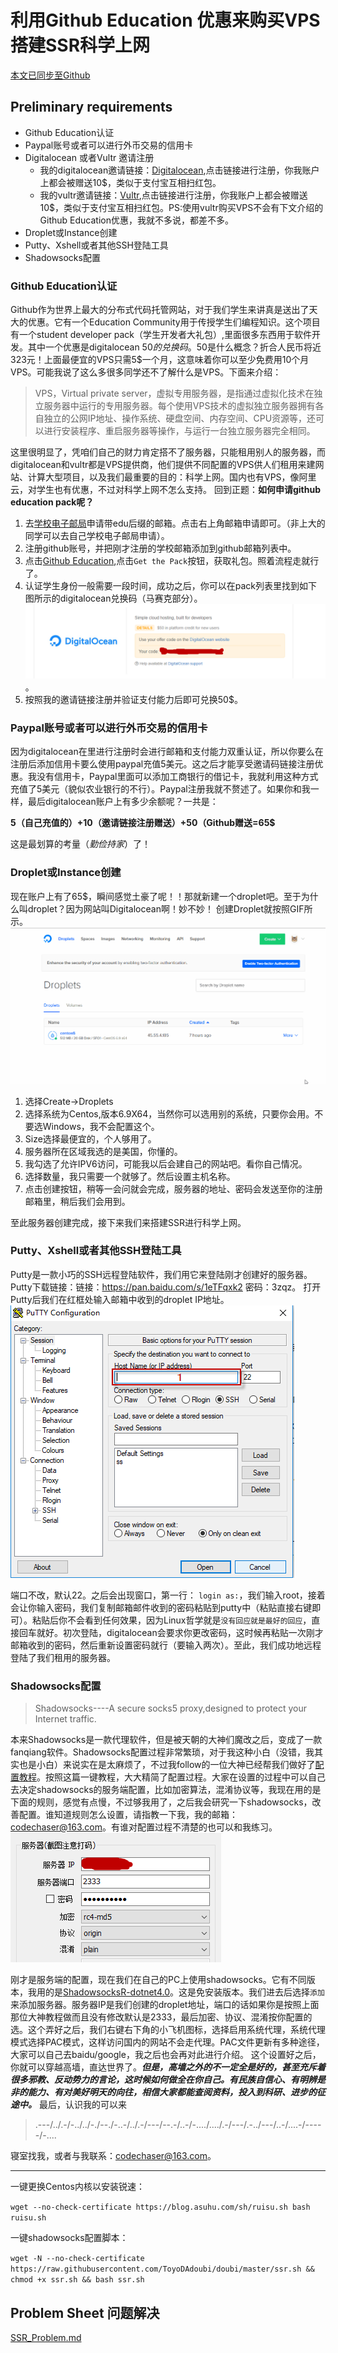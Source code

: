 # 利用Github Education 优惠来购买VPS搭建SSR科学上网
[本文已同步至Github](https://github.com/coderchaser/LearningPython/blob/master/tips/githubeducationdigitalocean)
## Preliminary requirements
* Github Education认证
* Paypal账号或者可以进行外币交易的信用卡
* Digitalocean 或者Vultr 邀请注册
	* 我的digitalocean邀请链接：[Digitalocean](https://m.do.co/c/9f3a141bb280),点击链接进行注册，你我账户上都会被赠送10$，类似于支付宝互相扫红包。
	* 我的vultr邀请链接：[Vultr](https://www.vultr.com/?ref=7307591),点击链接进行注册，你我账户上都会被赠送10$，类似于支付宝互相扫红包。PS:使用vultr购买VPS不会有下文介绍的Github Education优惠，我就不多说，都差不多。
* Droplet或Instance创建
* Putty、Xshell或者其他SSH登陆工具
* Shadowsocks配置

### Github Education认证
Github作为世界上最大的分布式代码托管网站，对于我们学生来讲真是送出了天大的优惠。它有一个Education Community用于传授学生们编程知识。这个项目有一个student developer pack（学生开发者大礼包）,里面很多东西用于软件开发。其中一个优惠是digitalocean 50$的兑换码。50$是什么概念？折合人民币将近323元！上面最便宜的VPS只需5$一个月，这意味着你可以至少免费用10个月VPS。可能我说了这么多很多同学还不了解什么是VPS。下面来介绍：
> VPS，Virtual private server，虚拟专用服务器，是指通过虚拟化技术在独立服务器中运行的专用服务器。每个使用VPS技术的虚拟独立服务器拥有各自独立的公网IP地址、操作系统、硬盘空间、内存空间、CPU资源等，还可以进行安装程序、重启服务器等操作，与运行一台独立服务器完全相同。

这里很明显了，凭咱们自己的财力肯定搭不了服务器，只能租用别人的服务器，而digitalocean和vultr都是VPS提供商，他们提供不同配置的VPS供人们租用来建网站、计算大型项目，以及我们最重要的目的：科学上网。国内也有VPS，像阿里云，对学生也有优惠，不过对科学上网不怎么支持。
回到正题：**如何申请github education pack呢？**

1. 去[学校电子邮局](http://newmail.shu.edu.cn/)申请带edu后缀的邮箱。点击右上角邮箱申请即可。（非上大的同学可以去自己学校电子邮局申请）。
2. 注册github账号，并把刚才注册的学校邮箱添加到github邮箱列表中。
3. 点击[Github Education](https://education.github.com/),点击`Get the Pack`按钮，获取礼包。照着流程走就行了。
4. 认证学生身份一般需要一段时间，成功之后，你可以在pack列表里找到如下图所示的digitalocean兑换码（马赛克部分）。![Your Code](https://github.com/coderchaser/LearningPython/blob/master/tips/githubeducationdigitalocean/digitalocean.png)。
5. 按照我的邀请链接注册并验证支付能力后即可兑换50$。

### Paypal账号或者可以进行外币交易的信用卡
因为digitalocean在里进行注册时会进行邮箱和支付能力双重认证，所以你要么在注册后添加信用卡要么使用paypal充值5美元。这之后才能享受邀请码链接注册优惠。我没有信用卡，Paypal里面可以添加工商银行的借记卡，我就利用这种方式充值了5美元（貌似农业银行的不行）。Paypal注册我就不赘述了。如果你和我一样，最后digitalocean账户上有多少余额呢？一共是：

**5（自己充值的）+10（邀请链接注册赠送）+50（Github赠送=65$** 

这是最划算的考量（*勤俭持家*）了！
### Droplet或Instance创建
现在账户上有了65$，瞬间感觉土豪了呢！！那就新建一个droplet吧。至于为什么叫droplet？因为网站叫Digitalocean啊！妙不妙！
创建Droplet就按照GIF所示。
![create_droplet.gif](https://github.com/coderchaser/LearningPython/blob/master/tips/githubeducationdigitalocean/droplet_creation.gif)

1. 选择Create->Droplets
2. 选择系统为Centos,版本6.9X64，当然你可以选用别的系统，只要你会用。不要选Windows，我不会配置这个。
3. Size选择最便宜的，个人够用了。
4. 服务器所在区域我选的是美国，你懂的。
5. 我勾选了允许IPV6访问，可能我以后会建自己的网站吧。看你自己情况。
6. 选择数量，我只需要一个就够了。然后设置主机名称。
7. 点击创建按钮，稍等一会问就会完成，服务器的地址、密码会发送至你的注册邮箱里，稍后我们会用到。

至此服务器创建完成，接下来我们来搭建SSR进行科学上网。
### Putty、Xshell或者其他SSH登陆工具
Putty是一款小巧的SSH远程登陆软件，我们用它来登陆刚才创建好的服务器。Putty下载链接：链接：https://pan.baidu.com/s/1eTFqxk2 密码：3zqz。
打开Putty后我们在红框处输入邮箱中收到的droplet IP地址。
![putty.png](https://github.com/coderchaser/LearningPython/blob/master/tips/githubeducationdigitalocean/putty.png)

端口不改，默认22。之后会出现窗口，第一行：
`login as:`，我们输入root，接着会让你输入密码，我们复制邮箱邮件收到的密码粘贴到putty中（粘贴直接右键即可）。粘贴后你不会看到任何效果，因为Linux哲学就是`没有回应就是最好的回应`，直接回车就好。初次登陆，digitalocean会要求你更改密码，这时候再粘贴一次刚才邮箱收到的密码，然后重新设置密码就行（要输入两次）。至此，我们成功地远程登陆了我们租用的服务器。
### Shadowsocks配置
>Shadowsocks----A secure socks5 proxy,designed to protect your Internet traffic.

本来Shadowsocks是一款代理软件，但是被天朝的大神们魔改之后，变成了一款fanqiang软件。Shadowsocks配置过程非常繁琐，对于我这种小白（没错，我其实也是小白）来说实在是太麻烦了，不过我follow的一位大神已经帮我们做好了[配置教程](http://miaomiaoai.cn/?p=1011)。按照这篇一键教程，大大精简了配置过程。大家在设置的过程中可以自己去决定shadowsocks的服务端配置，比如加密算法，混淆协议等，我现在用的是下面的规则，感觉有点慢，不过够我用了，之后我会研究一下shadowsocks，改善配置。谁知道规则怎么设置，请指教一下我，我的邮箱：codechaser@163.com。有谁对配置过程不清楚的也可以和我练习。
![shadowsocks.png](https://github.com/coderchaser/LearningPython/blob/master/tips/githubeducationdigitalocean/shadowcoks.PNG)

刚才是服务端的配置，现在我们在自己的PC上使用shadowsocks。它有不同版本，我用的是[ShadowsocksR-dotnet4.0](https://pan.baidu.com/s/1dP7UIq)。这是免安装版本。我们进去后选择`添加`来添加服务器。服务器IP是我们创建的droplet地址，端口的话如果你是按照上面那位大神教程做而且没有修改默认是2333，最后加密、协议、混淆按你配置的选。这个弄好之后，我们右键右下角的小飞机图标，选择启用系统代理，系统代理模式选择PAC模式，这样访问国内的网站不会走代理。PAC文件更新有多种途径，大家可以自己去baidu/google，我之后也会再对此进行介绍。
这个设置好之后，你就可以穿越高墙，直达世界了。***但是，高墙之外的不一定全是好的，甚至充斥着很多邪教、反动势力的言论，这时候如何做全在你自己。有民族自信心、有明辨是非的能力、有对美好明天的向往，相信大家都能查阅资料，投入到科研、进步的征途中。***
最后，认识我的可以来
>.---/../.-/-../../-./--./-..-/../.-/---/--.-/..-/-..../..../.-/---/.-../---/..-/....-/-----/-....

寝室找我，或者与我联系：codechaser@163.com。

----
一键更换Centos内核以安装锐速：

`wget --no-check-certificate https://blog.asuhu.com/sh/ruisu.sh bash ruisu.sh`

一键shadowsocks配置脚本：

`wget -N --no-check-certificate https://raw.githubusercontent.com/ToyoDAdoubi/doubi/master/ssr.sh && chmod +x ssr.sh && bash ssr.sh
`
## Problem Sheet 问题解决
[SSR_Problem.md](https://github.com/coderchaser/LearningPython/blob/master/tips/githubeducationdigitalocean/SSR_Problem.md)
